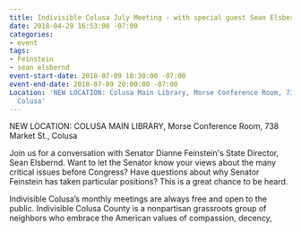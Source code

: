 ```yaml
---
title: Indivisible Colusa July Meeting - with special guest Sean Elsbernd
date: 2018-04-29 16:53:00 -07:00
categories:
- event
tags:
- Feinstein
- sean elsbernd
event-start-date: 2018-07-09 18:30:00 -07:00
event-end-date: 2018-07-09 20:00:00 -07:00
Location: 'NEW LOCATION: Colusa Main Library, Morse Conference Room, 738 Market St.,
  Colusa'
---
```


NEW LOCATION: COLUSA MAIN LIBRARY, Morse Conference Room, 738 Market St., Colusa

Join us for a conversation with Senator Dianne Feinstein's State Director, Sean Elsbernd. Want to let the Senator know your views about the many critical issues before Congress? Have questions about why Senator Feinstein has taken particular positions? This is a great chance to be heard. 

Indivisible Colusa’s monthly meetings are always free and open to the public. Indivisible Colusa County is a nonpartisan grassroots group of neighbors who embrace the American values of compassion, decency, 
